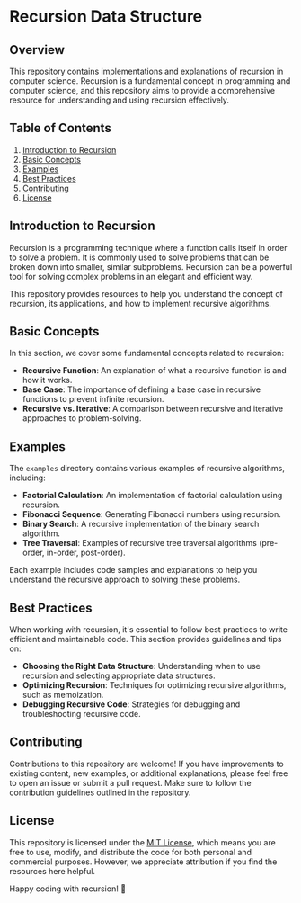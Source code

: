 # Recursion Data Structure

## Overview

This repository contains implementations and explanations of recursion in computer science. Recursion is a fundamental concept in programming and computer science, and this repository aims to provide a comprehensive resource for understanding and using recursion effectively.

## Table of Contents

1. [Introduction to Recursion](#introduction-to-recursion)
2. [Basic Concepts](#basic-concepts)
3. [Examples](#examples)
4. [Best Practices](#best-practices)
5. [Contributing](#contributing)
6. [License](#license)

## Introduction to Recursion

Recursion is a programming technique where a function calls itself in order to solve a problem. It is commonly used to solve problems that can be broken down into smaller, similar subproblems. Recursion can be a powerful tool for solving complex problems in an elegant and efficient way.

This repository provides resources to help you understand the concept of recursion, its applications, and how to implement recursive algorithms.

## Basic Concepts

In this section, we cover some fundamental concepts related to recursion:

- **Recursive Function**: An explanation of what a recursive function is and how it works.
- **Base Case**: The importance of defining a base case in recursive functions to prevent infinite recursion.
- **Recursive vs. Iterative**: A comparison between recursive and iterative approaches to problem-solving.

## Examples

The `examples` directory contains various examples of recursive algorithms, including:

- **Factorial Calculation**: An implementation of factorial calculation using recursion.
- **Fibonacci Sequence**: Generating Fibonacci numbers using recursion.
- **Binary Search**: A recursive implementation of the binary search algorithm.
- **Tree Traversal**: Examples of recursive tree traversal algorithms (pre-order, in-order, post-order).

Each example includes code samples and explanations to help you understand the recursive approach to solving these problems.

## Best Practices

When working with recursion, it's essential to follow best practices to write efficient and maintainable code. This section provides guidelines and tips on:

- **Choosing the Right Data Structure**: Understanding when to use recursion and selecting appropriate data structures.
- **Optimizing Recursion**: Techniques for optimizing recursive algorithms, such as memoization.
- **Debugging Recursive Code**: Strategies for debugging and troubleshooting recursive code.

## Contributing

Contributions to this repository are welcome! If you have improvements to existing content, new examples, or additional explanations, please feel free to open an issue or submit a pull request. Make sure to follow the contribution guidelines outlined in the repository.

## License

This repository is licensed under the [MIT License](LICENSE), which means you are free to use, modify, and distribute the code for both personal and commercial purposes. However, we appreciate attribution if you find the resources here helpful.

Happy coding with recursion! 🚀
